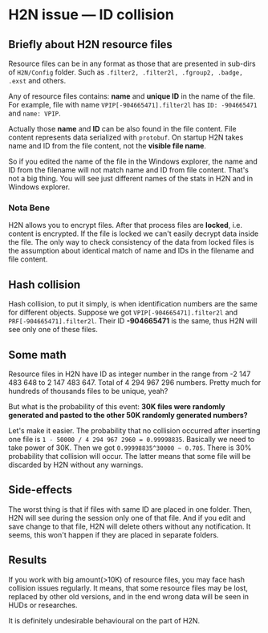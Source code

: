 # H2N issue — ID collision

## Briefly about H2N resource files
Resource files can be in any format as those that are presented in sub-dirs of `H2N/Config` folder.
Such as `.filter2, .filter2l, .fgroup2, .badge, .exst` and others.

Any of resource files contains: **name** and **unique ID** in the name of the file.
For example, file with name `VPIP[-904665471].filter2l` has `ID: -904665471` and `name: VPIP`. 

Actually those **name** and **ID** can be also found in the file content.
File content represents data serialized with `protobuf`.
On startup H2N takes name and ID from the file content,
not the **visible file name**.

So if you edited the name of the file in the Windows explorer,
the name and ID from the filename will not match name and ID from file content.
That's not a big thing. You will see just different names of the stats in H2N and in Windows explorer. 

### Nota Bene<br>

H2N allows you to encrypt files. After that process files are **locked**, i.e. content is encrypted. 
If the file is locked we can't easily decrypt data inside the file.
The only way to check consistency of the data from locked files is the assumption
about identical match of name and IDs in the filename and file content.

## Hash collision

Hash collision, to put it simply, is when identification numbers are the same for different objects.
Suppose we got `VPIP[-904665471].filter2l` and `PRF[-904665471].filter2l`.
Their ID **-904665471** is the same, thus H2N will see only one of these files.

## Some math
Resource files in H2N have ID as integer number in the range from -2 147 483 648 to 2 147 483 647.
Total of 4 294 967 296 numbers. Pretty much for hundreds of thousands files to be unique, yeah?

But what is the probability of this event:
**30K files were randomly generated and pasted to the other 50K randomly generated numbers?**

Let's make it easier. The probability that no collision occurred after inserting one file is 
`1 - 50000 / 4 294 967 2960 = 0.99998835`. Basically we need to take power of 30K. Then we got
`0.99998835^30000 ~ 0.705`. There is 30% probability that collision will occur. The latter means that some
file will be discarded by H2N without any warnings.

## Side-effects

The worst thing is that if files with same ID are placed in one folder. 
Then, H2N will see during the session only one of that file. 
And if you edit and save change to that file, H2N will delete others without any notification.
It seems, this won't happen if they are placed in separate folders.

## Results
If you work with big amount(>10K) of resource files, you
may face hash collision issues regularly. It means, that some resource files may be lost,
replaced by other old versions, and in the end wrong data will be seen in HUDs or researches. 

It is definitely undesirable behavioural on the part of H2N.
